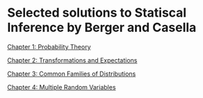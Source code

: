 # Selected solutions to Statiscal Inference by Berger and Casella

[Chapter 1: Probability Theory](chapter_001.pdf)

[Chapter 2: Transformations and Expectations](chapter_002.pdf)

[Chapter 3: Common Families of Distributions](chapter_003.pdf)

[Chapter 4: Multiple Random Variables](chapter_004.pdf)
